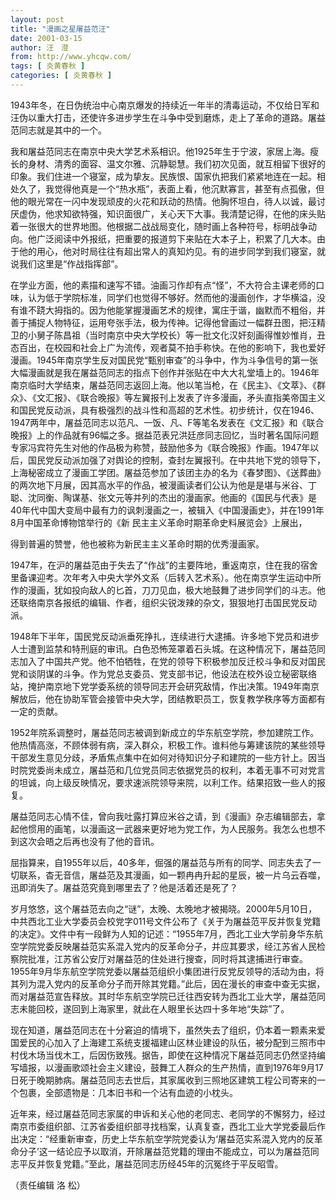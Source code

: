 ```yaml
---
layout: post
title: "漫画之星屠益范汪"
date: 2001-03-15
author: 汪　澄
from: http://www.yhcqw.com/
tags: [ 炎黄春秋 ]
categories: [ 炎黄春秋 ]
---
```





1943年冬，在日伪统治中心南京爆发的持续近一年半的清毒运动，不仅给日军和汪伪以重大打击，还使许多进步学生在斗争中受到磨炼，走上了革命的道路。屠益范同志就是其中的一个。


我和屠益范同志在南京中央大学艺术系相识。他1925年生于宁波，家居上海。瘦长的身材、清秀的面容、温文尔雅、沉静聪慧。我们初次见面，就互相留下很好的印象。我们住进一个寝室，成为挚友。民族恨、国家仇把我们紧紧地连在一起。相处久了，我觉得他真是一个“热水瓶”，表面上看，他沉默寡言，甚至有点孤傲，但他的眼光常在一闪中发现顽皮的火花和跃动的热情。他胸怀坦白，待人以诚，最讨厌虚伪，他求知欲特强，知识面很广，关心天下大事。我清楚记得，在他的床头贴着一张很大的世界地图。他根据二战战局变化，随时画上各种符号，标明战争动向。他广泛阅读中外报纸，把重要的报道剪下来贴在大本子上，积累了几大本。由于他的用心，他对时局往往有超出常人的真知灼见。有的进步同学到我们寝室，就说我们这里是“作战指挥部”。


在学业方面，他的素描和速写不错。油画习作却有点“怪”，不大符合主课老师的口味，认为低于学院标准，同学们也觉得不够好。然而他的漫画创作，才华横溢，没有谁不跷大拇指的。因为他能掌握漫画艺术的规律，寓庄于谐，幽默而不粗俗，并善于捕捉人物特征，运用夸张手法，极为传神。记得他曾画过一幅群丑图，把汪精卫的小舅子陈昌祖（当时南京中央大学校长）等一批文化汉奸刻画得惟妙惟肖，丑态百出，在校园和社会上广为流传，观者莫不拍手称快。在他的影响下，我也爱好漫画。1945年南京学生反对国民党“甄别审查”的斗争中，作为斗争信号的第一张大幅漫画就是我在屠益范同志的指点下创作并张贴在中大大礼堂墙上的。1946年南京临时大学结束，屠益范同志返回上海。他以笔当枪，在《民主》、《文萃》、《群众》、《文汇报》、《联合晚报》等左翼报刊上发表了许多漫画，矛头直指美帝国主义和国民党反动派，具有极强烈的战斗性和高超的艺术性。初步统计，仅在1946、1947两年中，屠益范同志以范凡、一饭、凡、F等笔名发表在《文汇报》和《联合晚报》上的作品就有96幅之多。据益范表兄洪廷彦同志回忆，当时著名国际问题专家冯宾符先生对他的作品极为称赞，鼓励他多为《联合晚报》作画。1947年以后，国民党反动派加强了对舆论的控制，查封左翼报刊。在中共地下党的领导下，上海秘密成立了漫画工学团。屠益范参加了该团主办的名为《春梦图》、《送葬曲》的两次地下月展，因其高水平的作品，被漫画读者们公认为他是是堪与米谷、丁聪、沈同衡、陶谋基、张文元等并列的杰出的漫画家。他画的《国民与代表》是40年代中国大变局中最有力的讽刺漫画之一，被辑入《中国漫画史》，并在1991年8月中国革命博物馆举行的《新 
民主主义革命时期革命史料展览会》上展出，

得到普遍的赞誉，他也被称为新民主主义革命时期的优秀漫画家。


1947年，在沪的屠益范由于失去了“作战”的主要阵地，重返南京，住在我的宿舍里备课迎考。次年考入中央大学外文系（后转入艺术系）。他在南京学生运动中所作的漫画，犹如投向敌人的匕首，刀刀见血，极大地鼓舞了进步同学们的斗志。他还联络南京各报纸的编辑、作者，组织尖锐泼辣的杂文，狠狠地打击国民党反动派。


1948年下半年，国民党反动派垂死挣扎，连续进行大逮捕。许多地下党员和进步人士遭到监禁和特刑庭的审讯。白色恐怖笼罩着石头城。在这种情况下，屠益范同志加入了中国共产党。他不怕牺牲，在党的领导下积极参加反迁校斗争和反对国民党和谈阴谋的斗争。作为党总支委员、党支部书记，他设法在校外设立秘密联络站，掩护南京地下党学委系统的领导同志开会研究敌情，作出决策。1949年南京解放后，他在协助军管会接管中央大学，团结教职员工，恢复教学秩序等方面都有一定的贡献。


1952年院系调整时，屠益范同志被调到新成立的华东航空学院，参加建院工作。他热情高涨，不顾体弱有病，深入群众，积极工作。谁料他与筹建该院的某些领导干部发生意见分歧，矛盾焦点集中在如何对待知识分子和建院的一些方针上。因当时院党委尚未成立，屠益范和几位党员同志依据党员的权利，本着无事不可对党言的坦诚，向上级反映情况，要求速派院领导来院，以利工作。结果招致一些人的报复。


屠益范同志心情不佳，曾向我吐露打算应米谷之请，到《漫画》杂志编辑部去，拿起他惯用的画笔，以漫画这一武器来更好地为党工作，为人民服务。我怎么也想不到这次会晤之后再也没有了他的音讯。


屈指算来，自1955年以后，40多年，倔强的屠益范与所有的同学、同志失去了一切联系，杳无音信，屠益范及其漫画，如一颗冉冉升起的星辰，被一片乌云吞噬，迅即消失了。屠益范究竟到哪里去了？他是活着还是死了？


岁月悠悠，这个屠益范去向之“谜”，太晚、太晚地才被揭晓。2000年5月10日，中共西北工业大学委员会校党字011号文件公布了《关于为屠益范平反并恢复党籍的决定》。文件中有一段鲜为人知的记述：“1955年7月，西北工业大学前身华东航空学院党委反映屠益范实系混入党内的反革命分子，并应其要求，经江苏省人民检察院批准，江苏省公安厅对屠益范的住处进行搜查，同时将其逮捕进行审查。1955年9月华东航空学院党委以屠益范组织小集团进行反党反领导的活动为由，将其列为混入党内的反革命分子而开除其党籍。”此后，因在漫长的审查中查无实据，而对屠益范宣告释放。其时华东航空学院已迁往西安转为西北工业大学，屠益范同志未能回校，遂回到上海家里，就此在人眼里长达四十多年地“失踪”了。


现在知道，屠益范同志在十分窘迫的情境下，虽然失去了组织，仍本着一颗素来爱国爱民的心加入了上海建工系统支援福建山区林业建设的队伍，被分配到三照市中村伐木场当伐木工，后因伤致残。据告，即使在这种情况下屠益范同志仍然坚持编写墙报，以漫画歌颂社会主义建设，鼓舞工人群众的生产热情，直到1976年9月17日死于晚期肺病。屠益范同志去世后，其家属收到三照地区建筑工程公司寄来的一个包裹，全部遗物是：几本旧书和一个沾有血迹的小枕头。


近年来，经过屠益范同志家属的申诉和关心他的老同志、老同学的不懈努力，经过南京市委组织部、江苏省委组织部寻找档案，认真复查，西北工业大学党委最后作出决定：“经重新审查，历史上华东航空学院党委认为‘屠益范实系混入党内的反革命分子’这一结论应予以取消，开除屠益范党籍的理由不能成立，可以为屠益范同志平反并恢复党籍。”至此，屠益范同志历经45年的沉冤终于平反昭雪。

（责任编辑 洛 松）


